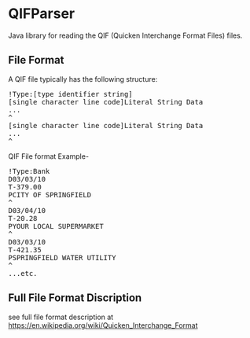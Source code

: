 # QIFParser
Java library for reading the QIF (Quicken Interchange Format Files) files.

## File Format 
A QIF file typically has the following structure:
<pre>
!Type:[type identifier string]
[single character line code]Literal String Data
...
^
[single character line code]Literal String Data
...
^
</pre>

QIF File format Example-
<pre>
!Type:Bank
D03/03/10
T-379.00
PCITY OF SPRINGFIELD
^
D03/04/10
T-20.28
PYOUR LOCAL SUPERMARKET
^
D03/03/10
T-421.35
PSPRINGFIELD WATER UTILITY
^
...etc.
</pre>

## Full File Format Discription 
see full file format description at https://en.wikipedia.org/wiki/Quicken_Interchange_Format
